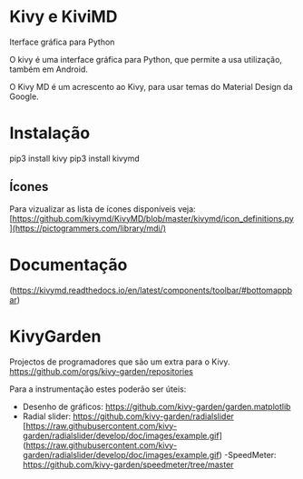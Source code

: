 # Kivy e KiviMD
Iterface gráfica para Python

O kivy é uma interface gráfica para Python, que permite a usa utilização, também em Android.

O Kivy MD é um acrescento ao Kivy, para usar temas do Material Design da Google.

# Instalação
pip3 install kivy
pip3 install kivymd

## Ícones

Para vizualizar as lista de ícones disponíveis veja:
[https://github.com/kivymd/KivyMD/blob/master/kivymd/icon_definitions.py](https://pictogrammers.com/library/mdi/)

# Documentação

(https://kivymd.readthedocs.io/en/latest/components/toolbar/#bottomappbar)

# KivyGarden
Projectos de programadores que são um extra para o Kivy.
https://github.com/orgs/kivy-garden/repositories

Para a instrumentação estes poderão ser úteis:
- Desenho de gráficos: https://github.com/kivy-garden/garden.matplotlib
- Radial slider: https://github.com/kivy-garden/radialslider
[https://raw.githubusercontent.com/kivy-garden/radialslider/develop/doc/images/example.gif]
(https://raw.githubusercontent.com/kivy-garden/radialslider/develop/doc/images/example.gif)
-SpeedMeter:
https://github.com/kivy-garden/speedmeter/tree/master
